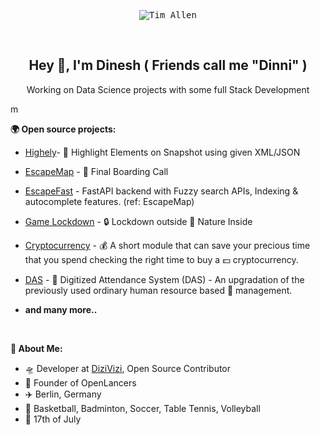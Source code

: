 <p align="center">
  <kbd>
  <img src="https://raw.githubusercontent.com/IamDinni/IamDinni/main/tim_allen.gif" alt="Tim Allen" />
  </kbd>
</p>

&nbsp;

<h2 align="center">
  Hey 👋, I'm Dinesh ( Friends call me "Dinni" )
</h2>

<p align="center">
    Working on Data Science projects with some full Stack Development
</p>
m
&nbsp;

**🌍 Open source projects:**

- [Highely](https://github.com/IamDinni/highely)- 🔰 Highlight Elements on Snapshot using given XML/JSON

- [EscapeMap](https://github.com/IamDinni/EscapeMap) - 📢 Final Boarding Call

- [EscapeFast](https://github.com/IamDinni/EscapeFast) - FastAPI backend with Fuzzy search APIs, Indexing & autocomplete features. (ref: EscapeMap)

- [Game Lockdown](https://github.com/IamDinni/Lockdown) - 🔒 Lockdown outside 🌄 Nature Inside

- [Cryptocurrency](https://github.com/IamDinni/Cryptocurrency) - 💰 A short module that can save your precious time that you spend checking the right time to buy a 💵 cryptocurrency.

- [DAS](https://github.com/IamDinni/IEEE-das) - 🙋 Digitized Attendance System (DAS) - An upgradation of the previously used ordinary human resource based 📒  management.

- **and many more..**

&nbsp;

**🕺 About Me:**

 - 🛸  Developer at <a href="https:/dizivizi.com">DiziVizi</a>, Open Source Contributor
 - 💼  Founder of OpenLancers
 - ✈️  Berlin, Germany
 - 🏀  Basketball, Badminton, Soccer, Table Tennis, Volleyball
 - 🎂  17th of July

&nbsp;

<br/>
